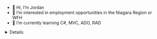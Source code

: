- 👋 Hi, I’m Jordan
- 👀 I’m interested in employment opportunities in the Niagara Region or WFH
- 🌱 I’m currently learning C#, MVC, ADO, RAD
<details>
- 📫 You can reach me these ways
<br/>
<a href="https://www.linkedin.com/in/jordan-hunt-24094524/">
- <img align="left" alt="Jordan's Linkdein" width="22px" src="https://cdn3.iconfinder.com/data/icons/inficons/512/linkedin.png" />
</a>
<a href="https://twitter.com/probablyjordan4">
  <img align="left" alt="Jordan's Twitter" width="22px" src="https://cdn2.iconfinder.com/data/icons/metro-uinvert-dock/256/Twitter_NEW.png" />
</a>
</details>

<!---
johunt89/johunt89 is a ✨ special ✨ repository because its `README.md` (this file) appears on your GitHub profile.
You can click the Preview link to take a look at your changes.
--->
